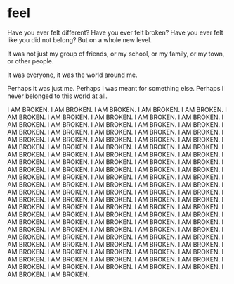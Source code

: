 # feel

Have you ever felt different?
Have you ever felt broken?
Have you ever felt like you did not belong?
But on a whole new level.

It was not just my group of friends,
or my school,
or my family,
or my town,
or other people.

It was everyone,
it was the world around me.

Perhaps it was just me.
Perhaps I was meant for something else.
Perhaps I never belonged to this world at all.

I AM BROKEN. I AM BROKEN. I AM BROKEN. I AM BROKEN. I AM BROKEN. I AM BROKEN. I AM BROKEN. I AM BROKEN. I AM BROKEN. I AM BROKEN. I AM BROKEN. I AM BROKEN. I AM BROKEN. I AM BROKEN. I AM BROKEN. I AM BROKEN. I AM BROKEN. I AM BROKEN. I AM BROKEN. I AM BROKEN. I AM BROKEN. I AM BROKEN. I AM BROKEN. I AM BROKEN. I AM BROKEN. I AM BROKEN. I AM BROKEN. I AM BROKEN. I AM BROKEN. I AM BROKEN. I AM BROKEN. I AM BROKEN. I AM BROKEN. I AM BROKEN. I AM BROKEN. I AM BROKEN. I AM BROKEN. I AM BROKEN. I AM BROKEN. I AM BROKEN. I AM BROKEN. I AM BROKEN. I AM BROKEN. I AM BROKEN. I AM BROKEN. I AM BROKEN. I AM BROKEN. I AM BROKEN. I AM BROKEN. I AM BROKEN. I AM BROKEN. I AM BROKEN. I AM BROKEN. I AM BROKEN. I AM BROKEN. I AM BROKEN. I AM BROKEN. I AM BROKEN. I AM BROKEN. I AM BROKEN. I AM BROKEN. I AM BROKEN. I AM BROKEN. I AM BROKEN. I AM BROKEN. I AM BROKEN. I AM BROKEN. I AM BROKEN. I AM BROKEN. I AM BROKEN. I AM BROKEN. I AM BROKEN. I AM BROKEN. I AM BROKEN. I AM BROKEN. I AM BROKEN. I AM BROKEN. I AM BROKEN. I AM BROKEN. I AM BROKEN. I AM BROKEN. I AM BROKEN. I AM BROKEN. I AM BROKEN. I AM BROKEN. I AM BROKEN. I AM BROKEN. I AM BROKEN. I AM BROKEN. I AM BROKEN. I AM BROKEN. I AM BROKEN. I AM BROKEN. I AM BROKEN. I AM BROKEN. I AM BROKEN. I AM BROKEN. I AM BROKEN. I AM BROKEN. I AM BROKEN. I AM BROKEN. I AM BROKEN. I AM BROKEN. I AM BROKEN. I AM BROKEN. I AM BROKEN. I AM BROKEN. I AM BROKEN. I AM BROKEN. I AM BROKEN. I AM BROKEN. I AM BROKEN. 
